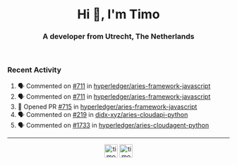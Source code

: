 <h1 align="center">Hi 👋, I'm Timo</h1>
<h3 align="center">A developer from Utrecht, The Netherlands</h3>
<br/>
<!-- https://github.com/rahuldkjain/github-profile-readme-generator --!>

<!--  <p align="left"><img src="https://github-readme-stats.vercel.app/api?username=timoglastra&show_icons=true&count_private=true&" alt="timoglastra" /></p> --!>

<!--
Github language stats
<p align="left"><img src="https://github-readme-stats.vercel.app/api/top-langs/?username=timoglastra&layout=compact" alt="timoglastra" /><p>
-->

<!-- Codestats language stats -->
<!-- <p align="left"><img src="https://codestats-readme.vercel.app/api/top-langs/?username=timoglastra&layout=compact&language_count=12" alt="timoglastra" /><p>    --!>
  
<h3>Recent Activity</h3>

<!--START_SECTION:activity-->
1. 🗣 Commented on [#711](https://github.com/hyperledger/aries-framework-javascript/issues/711) in [hyperledger/aries-framework-javascript](https://github.com/hyperledger/aries-framework-javascript)
2. 🗣 Commented on [#711](https://github.com/hyperledger/aries-framework-javascript/issues/711) in [hyperledger/aries-framework-javascript](https://github.com/hyperledger/aries-framework-javascript)
3. 💪 Opened PR [#715](https://github.com/hyperledger/aries-framework-javascript/pull/715) in [hyperledger/aries-framework-javascript](https://github.com/hyperledger/aries-framework-javascript)
4. 🗣 Commented on [#219](https://github.com/didx-xyz/aries-cloudapi-python/issues/219) in [didx-xyz/aries-cloudapi-python](https://github.com/didx-xyz/aries-cloudapi-python)
5. 🗣 Commented on [#1733](https://github.com/hyperledger/aries-cloudagent-python/issues/1733) in [hyperledger/aries-cloudagent-python](https://github.com/hyperledger/aries-cloudagent-python)
<!--END_SECTION:activity-->

---

<p align="center">
<a href="https://twitter.com/timoglastra" target="blank"><img align="center" src="https://cdn.jsdelivr.net/npm/simple-icons@3.0.1/icons/twitter.svg" alt="timoglastra" height="30" width="30" /></a>
<a href="https://linkedin.com/in/timoglastra" target="blank"><img align="center" src="https://cdn.jsdelivr.net/npm/simple-icons@3.0.1/icons/linkedin.svg" alt="timoglastra" height="30" width="30" /></a>
</p>



